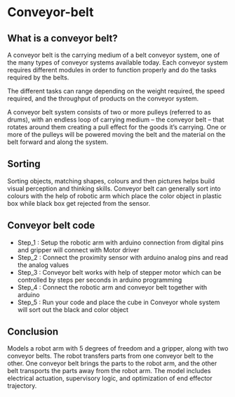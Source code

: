 # Conveyor-belt
## What is a conveyor belt?
A conveyor belt is the carrying medium of a belt conveyor system, one of the many types of conveyor systems available today. Each conveyor system requires different modules in order to function properly and do the tasks required by the belts.

The different tasks can range depending on the weight required, the speed required, and the throughput of products on the conveyor system.

A conveyor belt system consists of two or more pulleys (referred to as drums), with an endless loop of carrying medium – the conveyor belt – that rotates around them creating a pull effect for the goods it’s carrying. One or more of the pulleys will be powered moving the belt and the material on the belt forward and along the system.

## Sorting 
Sorting objects, matching shapes, colours and then pictures helps build visual perception and thinking skills. Conveyor belt can generally sort into colours with the help of robotic arm which place the color object in plastic box while black box get rejected from the sensor.
## Conveyor belt code
* Step_1 : Setup the robotic arm with arduino connection from digital pins and gripper will connect with Motor driver 
* Step_2 : Connect the proximity sensor with arduino analog pins and read the analog values
* Step_3 : Conveyor belt works with help of stepper motor which can be controlled by steps per seconds in arduino programming 
* Step_4 : Connect the robotic arm and conveyor belt together with arduino 
* Step_5 : Run your code and place the cube in Conveyor whole system will sort out the black and color object 

## Conclusion 
Models a robot arm with 5 degrees of freedom and a gripper, along with two conveyor belts. The robot transfers parts from one conveyor belt to the other. One conveyor belt brings the parts to the robot arm, and the other belt transports the parts away from the robot arm. The model includes electrical actuation, supervisory logic, and optimization of end effector trajectory.
